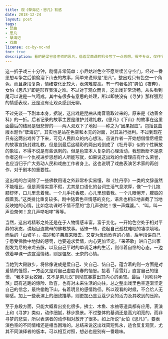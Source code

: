 ```yaml
---
title: 观《孽海记・思凡》有感
date: 2018-12-24
layout: post
tags:
- 昆曲
- 思凡
- 孽海记
- 戏曲
license: cc-by-nc-nd
toc: true
description: 看的是梁谷音老师的思凡，借着昆曲课的机会写了一点感想，很不专业，仅作个人参考用
---
```


这一折子戏三十分钟，剧情非常简单：小尼姑赵色空不愿继续苦守空门，经过一番思想斗争之后偷偷溜下山去的故事，简单来说即是“思凡”。整出戏只有色空一个角色，而且身段复杂，情绪变化比较大，表演难度高。有一句著名的“男怕《夜奔》，女怕《思凡》”即是形容表演之难。不过对于观众而言，这出戏非常流畅，从头看到尾可以说是一气呵成。其中有很多有意思的处理，所以即使没有《寻梦》那样强烈的情感表现，还是没有让观众感到无聊。

不过先谈一下剧本本身，据说，这出戏是昆曲从南音吸取过来的，原来是《劝善金科》的一折。后者记录的故事主要是维护封建礼教，《思凡》《下山》的故事在这里面最后的结局是很悲惨的——两人双双下了地狱——称之为“因果报应”。包括昆曲版本题作“孽海记”，其实也是站在色空和本无的对面，对其进行批判。不过到现在只有这两出戏传了下来，可见人民群众的内心想法。虽说作者一开始想借僧尼相爱的故事宣扬封建礼教，但是到最后这精彩的两出戏倒成了《牡丹亭》似的个性解放的象征，不得不说是有些讽刺的。但是色空本人复杂的心理活动，我想断断不是原作者这样一个仇视进步思想的人所能写就，如果说这出戏的作者理应有什么荣誉，也应当归于广大劳动人民和戏曲工作者身上。这也说明了戏曲表演艺术家的再创作，对于剧本的重要性。

这出戏的台词除了一些佛教用语之外非常朴实易懂，和《牡丹亭》一类的文辞虽然不能相比，但是真情实意不假，尤其是口语化的台词生活气息浓厚，像“一个儿抱膝舒怀，口儿里念着我。一个儿手托香腮，心儿里想着我。一个儿眼倦开，朦胧的觑着我。”这类排比重复较多。剧中随着色空情感的变化，语言也相应地直截了当地反映她的心情。比如念功课时不情不愿的“念几声弥陀！恨一声媒婆。”、“叫，叫一声没奈何！念几声哆呾哆”等等。

当然，这出戏精彩之处还是在于人物情感丰富，富于变化。一开始色空处于相对平静的状态，讲起目连救母的佛教故事。话锋一转，说起自己孤枕难眠的凄凉境地。而后的「山坡羊」，描述和子弟眉来眼去，又变为激动欣喜的心情，后半段讲自己宁愿受佛教中地狱的惩罚，也要追求爱情，内心更加坚定。「采茶歌」讲自己出家削发为尼的来龙去脉，以及自己平时的单调乏味的生活，则带着自怜的心态。一边做着早课一边宣泄情绪，则是愠怒、无奈的心情。

当她到大殿散步，将佛像说成是爱自己、笑自己、恼自己，蕴含着的则一方面是对爱情的憧憬，一方面又是对自己虚度青春的恼怒。接着「香雪灯」直言自己的憧憬，“我本是女姣娥，又不是男儿汉”则彻底暴露出其内心的柔软。最后「风吹荷叶煞」既有逃跑的惊险、欣喜，也有对未来生活的向往。总之整出戏里色空逐渐坚定自己的信念，最终偷跑下山，有着明显的感情路径。所以观看的时候，不会给人无聊感。加上一些表演上的细致描摹，则更加凸显豆蔻少女的活力及其收到的压抑。

至于身段方面，只能大概看出变化很多。拂尘、木鱼、水袖等道具都有应用，表演上和《寻梦》类似，动作细腻，移步换景。不过整体的基调还是高亢明亮的，而非寻梦的悲哀，所以表演者的动作相对放开了很多。如上所说“女怕《思凡》”，要表演色空的不同情绪还是相当困难的。总结来说这出戏简短隽永，适合反复观赏，尤其不同演绎者的版本，可以相互对照，想必也是别有一番趣味。
